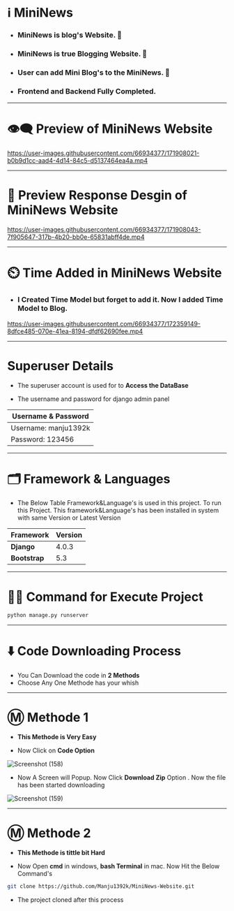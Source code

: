 # ℹ️ MiniNews

* ### MiniNews is blog's Website. 📰
* ### MiniNews is true Blogging Website. 📜
* ### User can add Mini Blog's to the MiniNews. 📃
* ### Frontend and Backend Fully Completed.

---

# 👁️‍🗨️ Preview of MiniNews Website

https://user-images.githubusercontent.com/66934377/171908021-b0b9d1cc-aad4-4d14-84c5-d5137464ea4a.mp4

---

# 📱 Preview Response Desgin of MiniNews Website

https://user-images.githubusercontent.com/66934377/171908043-7f905647-317b-4b20-bb0e-65831abff4de.mp4

---

# ⏲️ Time Added in MiniNews Website

* ### I Created Time Model but forget to add it. Now I added Time Model to Blog.

https://user-images.githubusercontent.com/66934377/172359149-8dfce485-070e-41ea-8194-dfdf62690fee.mp4

---

# Superuser Details

* The superuser account is used for to **Access the DataBase**

* The username and password for django admin panel

| Username & Password |
| ------------- | 
| Username: manju1392k|
| Password: 123456|

---

# 🗂️ Framework & Languages

* The Below Table Framework&Language's is used in this project. To run this Project. This framework&Language's has been installed in
 system with same Version or Latest Version

| Framework  | Version |
| ------------- | ------------- |
| **Django**  | 4.0.3  |
| **Bootstrap** | 5.3 |

---

# 👨‍💻 Command for Execute Project

```bash 
python manage.py runserver
```

---

# ⬇️ Code Downloading Process

* You Can Download the code in **2 Methods**
* Choose Any One Methode has your whish

---

# Ⓜ️ Methode 1

* **This Methode is Very Easy**

* Now Click on __Code Option__

![Screenshot (158)](https://user-images.githubusercontent.com/66934377/164152919-f2854829-535d-4227-9c2f-031f8051f6ac.png)

* Now A Screen will Popup. Now Click **Download Zip** Option . Now the file has been started downloading 

![Screenshot (159)](https://user-images.githubusercontent.com/66934377/164153128-b64e85a2-e40c-4457-9835-a749ac79acd6.png)

---

# Ⓜ️ Methode 2

* **This Methode is tittle bit Hard**

* Now Open **cmd** in windows, **bash Terminal** in mac. Now Hit the Below Command's

```bash
git clone https://github.com/Manju1392k/MiniNews-Website.git
```

* The project cloned after this process
